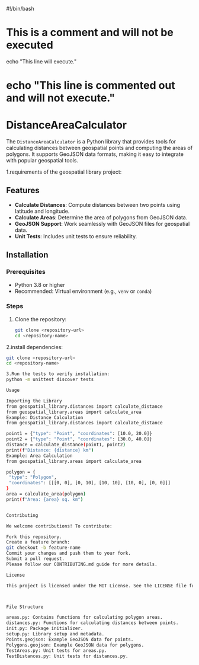 #!/bin/bash
# This is a comment and will not be executed
echo "This line will execute."
# echo "This line is commented out and will not execute."

# DistanceAreaCalculator

The `DistanceAreaCalculator` is a Python library that provides tools for calculating distances between geospatial points and computing the areas of polygons. It supports GeoJSON data formats, making it easy to integrate with popular geospatial tools.

1.requirements of the geospatial library project:

## Features
- **Calculate Distances**: Compute distances between two points using latitude and longitude.
- **Calculate Areas**: Determine the area of polygons from GeoJSON data.
- **GeoJSON Support**: Work seamlessly with GeoJSON files for geospatial data.
- **Unit Tests**: Includes unit tests to ensure reliability.

## Installation

### Prerequisites
- Python 3.8 or higher
- Recommended: Virtual environment (e.g., `venv` or `conda`)

### Steps
1. Clone the repository:
   ```bash
   git clone <repository-url>
   cd <repository-name>

2.install dependencies:
   ```bash
   git clone <repository-url>
   cd <repository-name>

3.Run the tests to verify installation:
python -m unittest discover tests

Usage

Importing the Library
from geospatial_library.distances import calculate_distance
from geospatial_library.areas import calculate_area
Example: Distance Calculation
from geospatial_library.distances import calculate_distance

point1 = {"type": "Point", "coordinates": [10.0, 20.0]}
point2 = {"type": "Point", "coordinates": [30.0, 40.0]}
distance = calculate_distance(point1, point2)
print(f"Distance: {distance} km")
Example: Area Calculation
from geospatial_library.areas import calculate_area

polygon = {
    "type": "Polygon",
    "coordinates": [[[0, 0], [0, 10], [10, 10], [10, 0], [0, 0]]]
}
area = calculate_area(polygon)
print(f"Area: {area} sq. km")


Contributing

We welcome contributions! To contribute:

Fork this repository.
Create a feature branch:
git checkout -b feature-name
Commit your changes and push them to your fork.
Submit a pull request.
Please follow our CONTRIBUTING.md guide for more details.

License

This project is licensed under the MIT License. See the LICENSE file for details.



File Structure

areas.py: Contains functions for calculating polygon areas.
distances.py: Functions for calculating distances between points.
init.py: Package initializer.
setup.py: Library setup and metadata.
Points.geojson: Example GeoJSON data for points.
Polygons.geojson: Example GeoJSON data for polygons.
TestAreas.py: Unit tests for areas.py.
TestDistances.py: Unit tests for distances.py.


